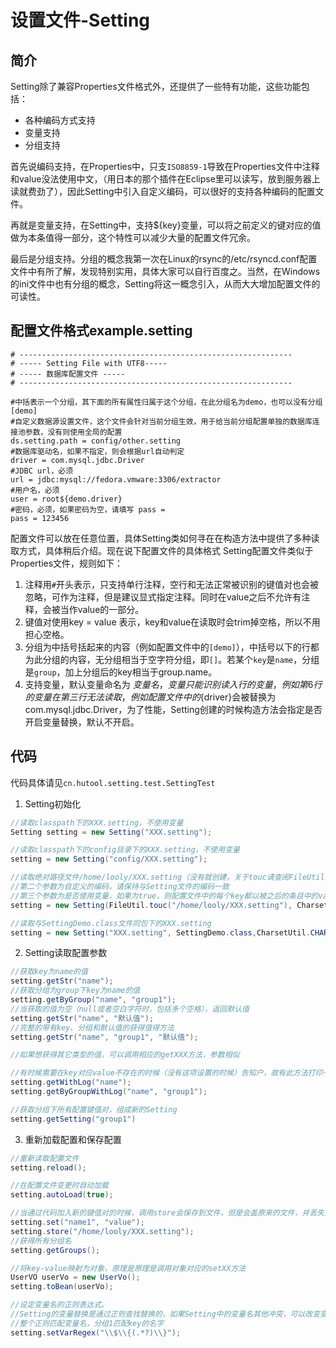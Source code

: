 设置文件-Setting
===

## 简介
Setting除了兼容Properties文件格式外，还提供了一些特有功能，这些功能包括：
- 各种编码方式支持
- 变量支持
- 分组支持

首先说编码支持，在Properties中，只支`ISO8859-1`导致在Properties文件中注释和value没法使用中文，（用日本的那个插件在Eclipse里可以读写，放到服务器上读就费劲了），因此Setting中引入自定义编码，可以很好的支持各种编码的配置文件。

再就是变量支持，在Setting中，支持${key}变量，可以将之前定义的键对应的值做为本条值得一部分，这个特性可以减少大量的配置文件冗余。

最后是分组支持。分组的概念我第一次在Linux的rsync的/etc/rsyncd.conf配置文件中有所了解，发现特别实用，具体大家可以自行百度之。当然，在Windows的ini文件中也有分组的概念，Setting将这一概念引入，从而大大增加配置文件的可读性。

## 配置文件格式example.setting

```shell
# -------------------------------------------------------------
# ----- Setting File with UTF8-----
# ----- 数据库配置文件 -----
# -------------------------------------------------------------

#中括表示一个分组，其下面的所有属性归属于这个分组，在此分组名为demo，也可以没有分组
[demo]
#自定义数据源设置文件，这个文件会针对当前分组生效，用于给当前分组配置单独的数据库连接池参数，没有则使用全局的配置
ds.setting.path = config/other.setting
#数据库驱动名，如果不指定，则会根据url自动判定
driver = com.mysql.jdbc.Driver
#JDBC url，必须
url = jdbc:mysql://fedora.vmware:3306/extractor
#用户名，必须
user = root${demo.driver}
#密码，必须，如果密码为空，请填写 pass = 
pass = 123456
```

配置文件可以放在任意位置，具体Setting类如何寻在在构造方法中提供了多种读取方式，具体稍后介绍。现在说下配置文件的具体格式
Setting配置文件类似于Properties文件，规则如下：

1. 注释用`#`开头表示，只支持单行注释，空行和无法正常被识别的键值对也会被忽略，可作为注释，但是建议显式指定注释。同时在value之后不允许有注释，会被当作value的一部分。
2. 键值对使用key = value 表示，key和value在读取时会trim掉空格，所以不用担心空格。
3. 分组为中括号括起来的内容（例如配置文件中的`[demo]`），中括号以下的行都为此分组的内容，无分组相当于空字符分组，即`[]`。若某个`key`是`name`，分组是`group`，加上分组后的key相当于group.name。
4. 支持变量，默认变量命名为 ${变量名}，变量只能识别读入行的变量，例如第6行的变量在第三行无法读取，例如配置文件中的${driver}会被替换为com.mysql.jdbc.Driver，为了性能，Setting创建的时候构造方法会指定是否开启变量替换，默认不开启。

## 代码
代码具体请见`cn.hutool.setting.test.SettingTest`

1. Setting初始化

```Java
//读取classpath下的XXX.setting，不使用变量
Setting setting = new Setting("XXX.setting");

//读取classpath下的config目录下的XXX.setting，不使用变量
setting = new Setting("config/XXX.setting");

//读取绝对路径文件/home/looly/XXX.setting（没有就创建，关于touc请查阅FileUtil）
//第二个参数为自定义的编码，请保持与Setting文件的编码一致
//第三个参数为是否使用变量，如果为true，则配置文件中的每个key都以被之后的条目中的value引用形式为 ${key}
setting = new Setting(FileUtil.touc("/home/looly/XXX.setting"), CharsetUtil.CHARSET_UTF_8, true);

//读取与SettingDemo.class文件同包下的XXX.setting
setting = new Setting("XXX.setting", SettingDemo.class,CharsetUtil.CHARSET_UTF_8, true);
```

2. Setting读取配置参数

```java
//获取key为name的值
setting.getStr("name");
//获取分组为group下key为name的值
setting.getByGroup("name", "group1");
//当获取的值为空（null或者空白字符时，包括多个空格），返回默认值
setting.getStr("name", "默认值");
//完整的带有key、分组和默认值的获得值得方法
setting.getStr("name", "group1", "默认值");

//如果想获得其它类型的值，可以调用相应的getXXX方法，参数相似

//有时候需要在key对应value不存在的时候（没有这项设置的时候）告知户，故有此方法打印一个debug日志
setting.getWithLog("name");
setting.getByGroupWithLog("name", "group1");

//获取分组下所有配置键值对，组成新的Setting
setting.getSetting("group1")
```

3. 重新加载配置和保存配置

```java
//重新读取配置文件
setting.reload();

//在配置文件变更时自动加载
setting.autoLoad(true);

//当通过代码加入新的键值对的时候，调用store会保存到文件，但是会盖原来的文件，并丢失注释
setting.set("name1", "value");
setting.store("/home/looly/XXX.setting");
//获得所有分组名
setting.getGroups();

//将key-value映射为对象，原理是原理是调用对象对应的setXX方法
UserVO userVo = new UserVo();
setting.toBean(userVo);

//设定变量名的正则表达式。
//Setting的变量替换是通过正则查找替换的，如果Setting中的变量名其他冲突，可以改变变量的定义方式
//整个正则匹配变量名，分组1匹配key的名字
setting.setVarRegex("\\$\\{(.*?)\\}");
```